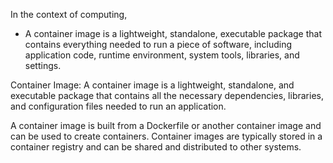 
In the context of computing,
- A container image is a lightweight, standalone, executable package that contains everything needed to run a piece of software, including application code, runtime environment, system tools, libraries, and settings. 


Container Image: A container image is a lightweight, standalone, and executable package that contains all the necessary dependencies, libraries, and configuration files needed to run an application. 

A container image is built from a Dockerfile or another container image and can be used to create containers. Container images are typically stored in a container registry and can be shared and distributed to other systems.